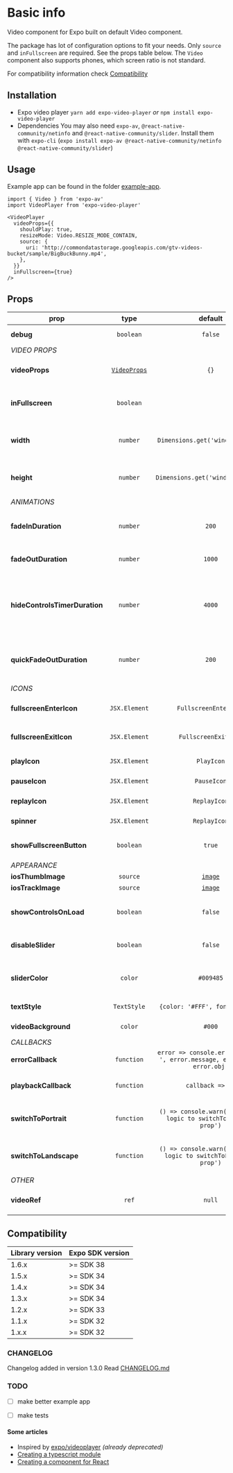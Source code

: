 # Basic info
Video component for Expo built on default Video component.

The package has lot of configuration options to fit your needs. Only `source` and `inFullscreen` are required. See the props table below. The `Video` component also supports phones, which screen ratio is not standard.

For compatibility information check <a href='#compatibility'>Compatibility</a>


## Installation
- Expo video player
`yarn add expo-video-player` _or_ `npm install expo-video-player`
- Dependencies
You may also need `expo-av`, `@react-native-community/netinfo` and `@react-native-community/slider`. Install them with `expo-cli` (`expo install expo-av @react-native-community/netinfo @react-native-community/slider`)


## Usage
Example app can be found in the folder [example-app](https://github.com/ihmpavel/expo-video-player/tree/master/example-app).

```
import { Video } from 'expo-av'
import VideoPlayer from 'expo-video-player'

<VideoPlayer
  videoProps={{
    shouldPlay: true,
    resizeMode: Video.RESIZE_MODE_CONTAIN,
    source: {
      uri: 'http://commondatastorage.googleapis.com/gtv-videos-bucket/sample/BigBuckBunny.mp4',
    },
  }}
  inFullscreen={true}
/>
```


## Props

prop | type | default | required | description
---- | :-------: | :-------: | :-------: | -----------
**debug** | `boolean` | `false` | :x: | Write internal logs to console
_VIDEO PROPS_ |
**videoProps** | [`VideoProps`](https://docs.expo.io/versions/latest/sdk/video/#props) | `{}` | :heavy_check_mark: | [Video props](https://docs.expo.io/versions/latest/sdk/video/#props) to Expo component (at least source is required)
**inFullscreen** | `boolean` |  | :heavy_check_mark: | Specify if video is inFullscreen (show enter/leave fullscreen icons)
**width** | `number` | `Dimensions.get('window').width` | :x: | Specify width of the video (automatically set height based on screen ratio)
**height** | `number` | `Dimensions.get('window').height` | :x: | Specify height (automatically set width based on screen ratio)
_ANIMATIONS_ |
**fadeInDuration** | `number` | `200` | :x: | How long should the fadeIn animation for the controls run? (in milliseconds)
**fadeOutDuration** | `number` | `1000` | :x: | How long should the fadeOut animation run? (in milliseconds)
**hideControlsTimerDuration** | `number` | `4000` | :x: | If the user has not interacted with the controls, how long should the controls stay visible? (in milliseconds) Default value is 4000.
**quickFadeOutDuration** | `number` | `200` | :x: | How long should the fadeOut animation run when the screen is tapped when the controls are visible?
_ICONS_ |
**fullscreenEnterIcon** | `JSX.Element` | `FullscreenEnterIcon` | :x: | Default icon for entering fullscreen video
**fullscreenExitIcon** | `JSX.Element` | `FullscreenExitIcon` | :x: | Default icon for exiting fullscreen video
**playIcon** | `JSX.Element` | `PlayIcon` | :x: | Default icon for playing the video
**pauseIcon** | `JSX.Element` | `PauseIcon` | :x: | Default icon for pausing the video
**replayIcon** | `JSX.Element` | `ReplayIcon` | :x: | Default icon for replaying the video
**spinner** | `JSX.Element` | `ReplayIcon` | :x: | Default icon for pausing the video
**showFullscreenButton** | `boolean` | `true` | :x: | Boolean indicating whether fullscreen icon should be visible
_APPEARANCE_ |
**iosThumbImage** | `source` | [`image`](https://github.com/ihmpavel/expo-video-player/tree/master/lib/assets/thumb.png) | :x: | iOS [thumbImage](https://facebook.github.io/react-native/docs/slider#thumbimage)
**iosTrackImage** | `source` | [`image`](https://github.com/ihmpavel/expo-video-player/tree/master/lib/assets/track.png) | :x: | iOS [trackImage](https://facebook.github.io/react-native/docs/slider#trackimage)
**showControlsOnLoad** | `boolean` | `false` | :x: | Boolean indicating whether controls should be visible on load
**disableSlider** | `boolean` | `false` | :x: | Boolean indicating whether controls are disabled or not
**sliderColor** | `color` | `#009485` | :x: | Color for ANDROID [thumbTintColor](https://facebook.github.io/react-native/docs/slider#thumbtintcolor) and iOS [minimumTrackImage](https://facebook.github.io/react-native/docs/slider#thumbtintcolor)
**textStyle** | `TextStyle` | `{color: '#FFF', fontSize: 12}` | :x: | Default styling for text (eg. errors)
**videoBackground** | `color` | `#000` | :x: | Default background around video
_CALLBACKS_ |
**errorCallback** | `function` | `error => console.error('Error: ', error.message, error.type, error.obj)` | :x: | Function when an error occurs
**playbackCallback** | `function` | `callback => {}` | :x: | Function when playing changes (buffering/seeking/...)
**switchToPortrait** | `function` | `() => console.warn('Pass your logic to switchToPortrait prop')` | :x: | Pass your function to make something on click (eg. rotate phone)
**switchToLandscape** | `function` | `() => console.warn('Pass your logic to switchToLandscape prop')` | :x: | Pass your function to make something on click (eg. rotate phone)
_OTHER_ |
**videoRef** | `ref` | `null` | :x: | Reference to video to controlling some features

## Compatibility
Library version | Expo SDK version
---- | -------
1.6.x | >= SDK 38
1.5.x | >= SDK 34
1.4.x | >= SDK 34
1.3.x | >= SDK 34
1.2.x | >= SDK 33
1.1.x | >= SDK 32
1.x.x | >= SDK 32


### CHANGELOG
Changelog added in version 1.3.0
Read [CHANGELOG.md](https://github.com/ihmpavel/expo-video-player/tree/master/CHANGELOG.md)


### TODO
- [ ] make better example app
- [ ] make tests


#### Some articles
 - Inspired by [expo/videoplayer](https://github.com/expo/videoplayer) _(already deprecated)_
 - [Creating a typescript module](https://codeburst.io/https-chidume-nnamdi-com-npm-module-in-typescript-12b3b22f0724)
 - [Creating a component for React](https://medium.com/@BrodaNoel/how-to-create-a-react-component-and-publish-it-in-npm-668ad7d363ce)
